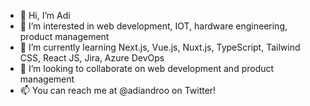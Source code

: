 - 👋 Hi, I’m Adi
- 👀 I’m interested in web development, IOT, hardware engineering, product management
- 🌱 I’m currently learning Next.js, Vue.js, Nuxt.js, TypeScript, Tailwind CSS, React JS, Jira, Azure DevOps
- 💞️ I’m looking to collaborate on web development and product management 
- 📫 You can reach me at @adiandroo on Twitter!
